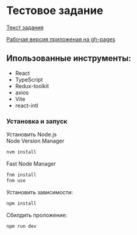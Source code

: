 # Тестовое задание

[Текст задания](https://docs.google.com/document/d/1akF3MEHHeNCCz-wJhCmq6UC3BvKjEG1aH_Q9kW77-f0)

[Рабочая версия приложеная на gh-pages](https://evgenytomson.github.io/fitness/)

## Ипользованные инструменты:

- React
- TypeScript
- Redux-toolkit
- axios
- Vite
- react-intl

### Установка и запуск

Установить Node.js  
Node Version Manager

```bash
nvm install
```

Fast Node Manager

```bash
fnm install
fnm use
```

Установить зависимости:

```bash
npm install
```

Сбилдить проложение:

```bash
npm run dev
```
